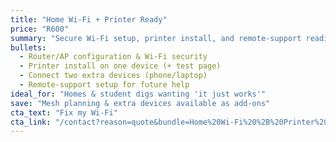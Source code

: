 ```yaml
---
title: "Home Wi-Fi + Printer Ready"
price: "R600"
summary: "Secure Wi-Fi setup, printer install, and remote-support readiness."
bullets:
  - Router/AP configuration & Wi-Fi security
  - Printer install on one device (+ test page)
  - Connect two extra devices (phone/laptop)
  - Remote-support setup for future help
ideal_for: "Homes & student digs wanting 'it just works'"
save: "Mesh planning & extra devices available as add-ons"
cta_text: "Fix my Wi-Fi"
cta_link: "/contact?reason=quote&bundle=Home%20Wi-Fi%20%2B%20Printer%20Ready"
---
```

